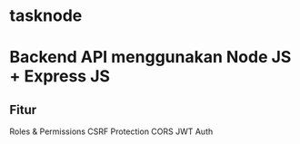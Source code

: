 # tasknode

# Backend API menggunakan Node JS + Express JS

## Fitur

Roles & Permissions
CSRF Protection
CORS
JWT Auth
